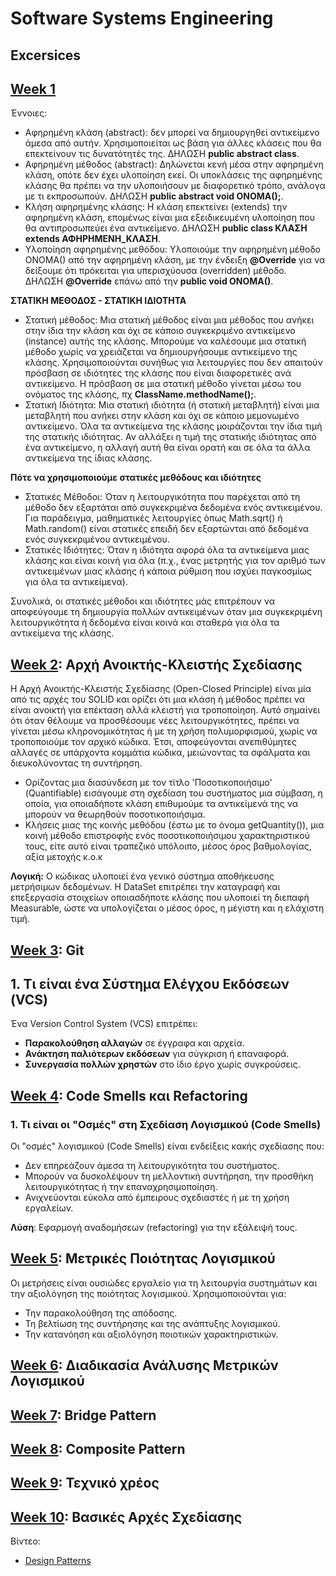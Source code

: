 # Software Systems Engineering

## Excersices

## [Week 1](./week1)

Έννοιες:
- Αφηρημένη κλάση (abstract): δεν μπορεί να δημιουργηθεί αντικείμενο άμεσα από αυτήν. Χρησιμοποιείται ως βάση για άλλες κλάσεις που θα επεκτείνουν τις δυνατότητές της. ΔΗΛΩΣΗ **public abstract class**.    
- Αφηρημένη μέθοδος (abstract): Δηλώνεται κενή μέσα στην αφηρημένη κλάση, οπότε δεν έχει υλοποίηση εκεί. Οι υποκλάσεις της αφηρημένης κλάσης θα πρέπει να την υλοποιήσουν με διαφορετικό τρόπο, ανάλογα με τι εκπροσωπούν. ΔΗΛΩΣΗ **public abstract void ΟΝΟΜΑ();**.   
- Κλήση αφηρημένης κλάσης: Η κλάση επεκτείνει (extends) την αφηρημένη κλάση, επομένως είναι μια εξειδικευμένη υλοποίηση που θα αντιπροσωπεύει ένα αντικείμενο. ΔΗΛΩΣΗ **public class ΚΛΑΣΗ extends ΑΦΗΡΗΜΕΝΗ_ΚΛΑΣΗ**.   
- Υλοποίηση αφηρημένης μεθόδου: Υλοποιούμε την αφηρημένη μέθοδο ΟΝΟΜΑ() από την αφηρημένη κλάση, με την ένδειξη **@Override** για να δείξουμε ότι πρόκειται για υπερισχύουσα (overridden) μέθοδο. ΔΗΛΩΣΗ **@Override** επάνω από την **public void ΟΝΟΜΑ()**.   

**ΣΤΑΤΙΚΗ ΜΕΘΟΔΟΣ - ΣΤΑΤΙΚΗ ΙΔΙΟΤΗΤΑ**

- Στατική μέθοδος: Μια στατική μέθοδος είναι μια μέθοδος που ανήκει στην ίδια την κλάση και όχι σε κάποιο συγκεκριμένο αντικείμενο (instance) αυτής της κλάσης. Μπορούμε να καλέσουμε μια στατική μέθοδο χωρίς να χρειάζεται να δημιουργήσουμε αντικείμενο της κλάσης. Χρησιμοποιούνται συνήθως για λειτουργίες που δεν απαιτούν πρόσβαση σε ιδιότητες της κλάσης που είναι διαφορετικές ανά αντικείμενο. Η πρόσβαση σε μια στατική μέθοδο γίνεται μέσω του ονόματος της κλάσης, πχ **ClassName.methodName();**.   
- Στατική Ιδιότητα: Μια στατική ιδιότητα (ή στατική μεταβλητή) είναι μια μεταβλητή που ανήκει στην κλάση και όχι σε κάποιο μεμονωμένο αντικείμενο. Όλα τα αντικείμενα της κλάσης μοιράζονται την ίδια τιμή της στατικής ιδιότητας. Αν αλλάξει η τιμή της στατικής ιδιότητας από ένα αντικείμενο, η αλλαγή αυτή θα είναι ορατή και σε όλα τα άλλα αντικείμενα της ίδιας κλάσης.

**Πότε να χρησιμοποιούμε στατικές μεθόδους και ιδιότητες**
- Στατικές Μέθοδοι: Όταν η λειτουργικότητα που παρέχεται από τη μέθοδο δεν εξαρτάται από συγκεκριμένα δεδομένα ενός αντικειμένου. Για παράδειγμα, μαθηματικές λειτουργίες όπως Math.sqrt() ή Math.random() είναι στατικές επειδή δεν εξαρτώνται από δεδομένα ενός συγκεκριμένου αντικειμένου.   
- Στατικές Ιδιότητες: Όταν η ιδιότητα αφορά όλα τα αντικείμενα μιας κλάσης και είναι κοινή για όλα (π.χ., ένας μετρητής για τον αριθμό των αντικειμένων μιας κλάσης ή κάποια ρύθμιση που ισχύει παγκοσμίως για όλα τα αντικείμενα).    

Συνολικά, οι στατικές μέθοδοι και ιδιότητες μάς επιτρέπουν να αποφεύγουμε τη δημιουργία πολλών αντικειμένων όταν μια συγκεκριμένη λειτουργικότητα ή δεδομένα είναι κοινά και σταθερά για όλα τα αντικείμενα της κλάσης.

## [Week 2](./week2): Αρχή Ανοικτής-Κλειστής Σχεδίασης

Η Αρχή Ανοικτής-Κλειστής Σχεδίασης (Open-Closed Principle) είναι μία από τις αρχές του SOLID και ορίζει ότι μια κλάση ή μέθοδος πρέπει να είναι ανοικτή για επέκταση αλλά κλειστή για τροποποίηση. Αυτό σημαίνει ότι όταν θέλουμε να προσθέσουμε νέες λειτουργικότητες, πρέπει να γίνεται μέσω κληρονομικότητας ή με τη χρήση πολυμορφισμού, χωρίς να τροποποιούμε τον αρχικό κώδικα. Έτσι, αποφεύγονται ανεπιθύμητες αλλαγές σε υπάρχοντα κομμάτια κώδικα, μειώνοντας τα σφάλματα και διευκολύνοντας τη συντήρηση.

* Ορίζοντας  μια  διασύνδεση  με  τον  τίτλο  'Ποσοτικοποιήσιμο'  (Quantifiable)  εισάγουμε  στη  σχεδίαση  του  συστήματος  μια  σύμβαση,  η  οποία,  για  οποιαδήποτε κλάση επιθυμούμε τα αντικείμενά της να μπορούν να θεωρηθούν ποσοτικοποιήσιμα.   
* Κλήσεις  μιας  της  κοινής  μεθόδου  (έστω  με  το  όνομα getQuantity()),  μια  κοινή  μέθοδο  επιστροφής  ενός  ποσοτικοποιήσιμου χαρακτηριστικού τους, είτε αυτό είναι τραπεζικό υπόλοιπο, μέσος όρος βαθμολογίας, αξία  μετοχής  κ.ο.κ

**Λογική:** Ο κώδικας υλοποιεί ένα γενικό σύστημα αποθήκευσης μετρήσιμων δεδομένων. Η DataSet επιτρέπει την καταγραφή και επεξεργασία στοιχείων οποιασδήποτε κλάσης που υλοποιεί τη διεπαφή Measurable, ώστε να υπολογίζεται ο μέσος όρος, η μέγιστη και η ελάχιστη τιμή.


## [Week 3](./week3): Git

## 1. Τι είναι ένα Σύστημα Ελέγχου Εκδόσεων (VCS)
Ένα Version Control System (VCS) επιτρέπει:
- **Παρακολούθηση αλλαγών** σε έγγραφα και αρχεία.   
- **Ανάκτηση παλιότερων εκδόσεων** για σύγκριση ή επαναφορά.   
- **Συνεργασία πολλών χρηστών** στο ίδιο έργο χωρίς συγκρούσεις.   

## [Week 4](./week4): Code Smells και Refactoring

### 1. Τι είναι οι "Οσμές" στη Σχεδίαση Λογισμικού (Code Smells)
Οι "οσμές" λογισμικού (Code Smells) είναι ενδείξεις κακής σχεδίασης που:
- Δεν επηρεάζουν άμεσα τη λειτουργικότητα του συστήματος.   
- Μπορούν να δυσκολέψουν τη μελλοντική συντήρηση, την προσθήκη λειτουργικότητας ή την επαναχρησιμοποίηση.   
- Ανιχνεύονται εύκολα από έμπειρους σχεδιαστές ή με τη χρήση εργαλείων.   

**Λύση**: Εφαρμογή αναδομήσεων (refactoring) για την εξάλειψή τους.

## [Week 5](./week5): Μετρικές Ποιότητας Λογισμικού

Οι μετρήσεις είναι ουσιώδες εργαλείο για τη λειτουργία συστημάτων και την αξιολόγηση της ποιότητας λογισμικού. Χρησιμοποιούνται για:

- Την παρακολούθηση της απόδοσης.   
- Τη βελτίωση της συντήρησης και της ανάπτυξης λογισμικού.   
- Την κατανόηση και αξιολόγηση ποιοτικών χαρακτηριστικών.   

## [Week 6](./week6): Διαδικασία Ανάλυσης Μετρικών Λογισμικού

## [Week 7](./week7): Bridge Pattern

## [Week 8](./week8): Composite Pattern

## [Week 9](./week9): Τεχνικό χρέος

## [Week 10](./week10): Βασικές Αρχές Σχεδίασης

Βίντεο:   
- [Design Patterns](https://youtube.com/playlist?list=PLlsmxlJgn1HJpa28yHzkBmUY-Ty71ZUGc&si=rJRhhpvW0qyuMTlJ)
